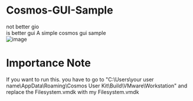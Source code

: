 # Cosmos-GUI-Sample
not better gio  
is better gui
A simple cosmos gui sample  
![image](https://github.com/nifanfa/Cosmos-GUI-Sample/blob/master/4.gif)
# Importance Note
If you want to run this. you have to go to "C:\Users\your user name\AppData\Roaming\Cosmos User Kit\Build\VMware\Workstation" and replace the Filesystem.vmdk with my Filesystem.vmdk
